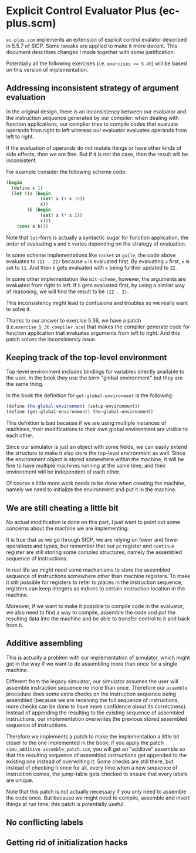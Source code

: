 # Explicit Control Evaluator Plus (ec-plus.scm)

`ec-plus.scm` implements an extension of explicit control evalator
described in 5.5.7 of SICP. Some tweaks are applied to make it more decent.
This document describes changes I made together with some justification.

Potentially all the following exercises (i.e. `exercises >= 5.45`) will
be based on this version of implementation.

## Addressing inconsistent strategy of argument evaluation

In the original design, there is an inconsistency between
our evaluator and the instruction sequence generated by our compiler:
when dealing with function applications, our compiler tries to compile codes
that evaluate operands from right to left whereas our evaluator evaluates
operands from left to right.

If the evaluation of operands do not mutate things or have other kinds of side effects,
then we are fine. But if it is not the case, then the result will be inconsistent.

For example consider the following scheme code:

```scheme
(begin
  (define x 1)
  (let ((a (begin
             (set! x (+ x 10))
             x))
        (b (begin
             (set! x (* x 2))
             x)))
    (cons a b)))
```

Note that `let`-form is actually a syntactic sugar for function application,
the order of evaluating `a` and `b` varies depending on the strategy of evaluation.

In some scheme implementations like `racket` or `guile`, the code above
evaluates to `(11 . 22)` because `a` is evaluated first. By evaluating `a`
first, `x` is set to `11`. And then `b` gets evaluated with `x` being further
updated to `22`.

In some other implementation like `mit-scheme`, however, the arguments
are evaluated from right to left. If `b` gets evaluated first, by using
a similar way of reasoning, we will find the result to be `(12 . 2)`.

This inconsistency might lead to confusions and troubles so we really want to solve it.

Thanks to our answer to exercise 5.36,
we have a patch (i.e.`exercise_5_36_compiler.scm`) that makes the compiler
generate code for function application that evaluates arguments from left
to right. And this patch solves the inconsistency issue.

## Keeping track of the top-level environment

Top-level environment includes bindings for variables directly available
to the user. In the book they use the term "global environment" but they are
the same thing.

In the book the definition for `get-global-environment` is the following:

```scheme
(define the-global-environment (setup-environment))
(define (get-global-environment) the-global-environment)
```

This defnition is bad because if we are using multiple instances of machines,
their modifications to their own global environment are visible to each other.

Since our simulator is just an object with some fields, we can easily extend
the structure to make it also store the top-level environment as well.
Since the environment object is stored somewhere within the machine,
it will be fine to have multiple machines running at the same time,
and their environment will be independent of each other.

Of course a little more work needs to be done when creating the machine,
namely we need to initialize the environment and put it in the machine.

## We are still cheating a little bit

No actual modification is done on this part, I just want to point out some concerns
about the machine we are implementing.

It is true that as we go through SICP, we are relying on fewer and fewer
operations and types, but remember that our `pc` register and `continue` register
are still storing some complex structures, namely the assembled sequence
of instructions.

In real life we might need some machanisms to store the assembled
sequence of instructions somewhere other than machine registers.
To make it still possible for registers to refer to places in the instruction sequence,
registers can keep integers as indices to certain instruction location in the machine.

Moreover, if we want to make it possible to compile code in the evaluator,
we also need to find a way to compile, assemble the code and put the resulting
data into the machine and be able to transfer control to it and back from it.

## Additive assembling

This is actually a problem with our implementation of simulator,
which might get in the way if we want to do assembling more than once
for a single machine.

Different from the legacy simulator, our simulator assumes the user will
assemble instruction sequence no more than once. Therefore our `assemble`
procedure does some extra checks on the instruction sequence being assembled
(because we are receiving the full sequence of instructions, more checks
can be done to have more confidence about its correctness).
Instead of appending the resulting to the existing sequence of assembled
instructions, our implementation overwrites the previous stored
assembled sequence of instructions.

Therefore we implements a patch to make the implementation a little bit
closer to the one implemented in the book: if you apply the patch
`simu_additive-assemble_patch.scm`, you will get an "additive" assemble
so that the resulting sequence of assembled instructions get appended
to the existing one instead of overwriting it. Some checks are still there,
but instead of checking it once for all, every time when a new
sequence of instruction comes, the jump-table gets checked to ensure
that every labels are unique.

Note that this patch is not actually necessary if you only need to
assemble the code once. But because we might need to compile, assemble
and insert things at run time, this patch is potentially useful.

## No conflicting labels


## Getting rid of initialization hacks


